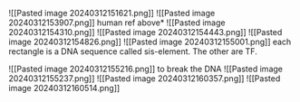 ![[Pasted image 20240312151621.png]] 
![[Pasted image 20240312153907.png]]
human ref above*
![[Pasted image 20240312154310.png]]
![[Pasted image 20240312154443.png]]
![[Pasted image 20240312154826.png]]
![[Pasted image 20240312155001.png]]
each rectangle is a DNA sequence called sis-element. The other are TF. 

![[Pasted image 20240312155216.png]]
to break the DNA
![[Pasted image 20240312155237.png]]
![[Pasted image 20240312160357.png]]
![[Pasted image 20240312160514.png]]
